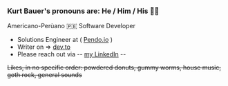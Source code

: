 ### Kurt Bauer's pronouns are: He / Him / His 👋🏽
Americano-Perùano 🇵🇪 Software Developer

- Solutions Engineer at ( [Pendo.io](https://www.pendo.io/) )
- Writer on => [dev.to](https://dev.to/krtb)
- Please reach out via -- [my LinkedIn](https://www.linkedin.com/in/kurt-bauer/) --

~~Likes, in no specific order: powdered donuts, gummy worms, house music, goth rock, general sounds~~
